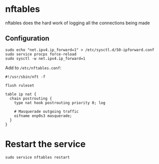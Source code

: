 # nftables

nftables does the hard work of logging all the connections being made

## Configuration
```
sudo echo "net.ipv4.ip_forward=1" > /etc/sysctl.d/50-ipforward.conf
sudo service procps force-reload
sudo sysctl -w net.ipv4.ip_forward=1
```

Add to `/etc/nftables.conf`:
```
#!/usr/sbin/nft -f

flush ruleset

table ip nat {
  chain postrouting {
    type nat hook postrouting priority 0; log

    # Masquerade outgoing traffic
    oifname enp0s3 masquerade;
  }
}
```

# Restart the service

```
sudo service nftables restart
```
